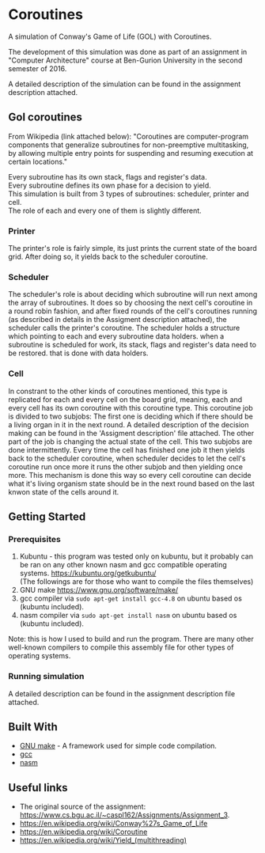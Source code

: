 # Coroutines

A simulation of Conway's Game of Life (GOL) with Coroutines.

The development of this simulation was done as part of an assignment in "Computer Architecture" course at Ben-Gurion University in the second semester of 2016.

A detailed description of the simulation can be found in the assignment description attached.

## Gol coroutines 

From Wikipedia (link attached below): "Coroutines are computer-program components that generalize subroutines for non-preemptive multitasking, by allowing multiple entry points for suspending and resuming execution at certain locations."

Every subroutine has its own stack, flags and register's data.</br>
Every subroutine defines its own phase for a decision to yield.</br>
This simulation is built from 3 types of subroutines: scheduler, printer and cell.</br>
The role of each and every one of them is slightly different.

### Printer

The printer's role is fairly simple, its just prints the current state of the board grid.
After doing so, it yields back to the scheduler coroutine.

### Scheduler

The scheduler's role is about deciding which subroutine will run next among the array of subroutines.
It does so by choosing the next cell's coroutine in a round robin fashion, and after fixed rounds of the cell's coroutines running (as described in details in the Assigment description attached), the scheduler calls the printer's coroutine.
The scheduler holds a structure which pointing to each and every subroutine data holders.
when a subroutine is scheduled for work, its stack, flags and register's data need to be restored. that is done with data holders.

### Cell

In constrant to the other kinds of coroutines mentioned, this type is replicated for each and every cell on the board grid, meaning, each and every cell has its own coroutine with this coroutine type.
This coroutine job is divided to two subjobs:
The first one is deciding which if there should be a living organ in it in the next round. A detailed description of the decision making can be found in the 'Assigment description' file attached.
The other part of the job is changing the actual state of the cell.
This two subjobs are done intermittently. Every time the cell has finished one job it then yields back to the scheduler coroutine, when scheduler decides to let the cell's coroutine run once more it runs the other subjob and then yielding once more. This mechanism is done this way so every cell coroutine can decide what it's living organism state should be in the next round based on the last knwon state of the cells around it.

## Getting Started
### Prerequisites

1. Kubuntu - this program was tested only on kubuntu, but it probably can be ran on any other known nasm and gcc compatible operating systems.
	https://kubuntu.org/getkubuntu/</br>
(The followings are for those who want to compile the files themselves)
2. GNU make
	https://www.gnu.org/software/make/
3. gcc compiler
	via ```sudo apt-get install gcc-4.8``` on ubuntu based os (kubuntu included).
4. nasm compiler
	via ```sudo apt-get install nasm``` on ubuntu based os (kubuntu included).
	
Note: this is how I used to build and run the program. There are many other well-known compilers to compile this assembly file for other types of operating systems.

### Running simulation

A detailed description can be found in the assignment description file attached.

## Built With

* [GNU make](https://www.gnu.org/software/make/) - A framework used for simple code compilation.
* [gcc](https://gcc.gnu.org/)
* [nasm](http://www.nasm.us/)

## Useful links

* The original source of the assignment: https://www.cs.bgu.ac.il/~caspl162/Assignments/Assignment_3.
* https://en.wikipedia.org/wiki/Conway%27s_Game_of_Life
* https://en.wikipedia.org/wiki/Coroutine
* https://en.wikipedia.org/wiki/Yield_(multithreading)
